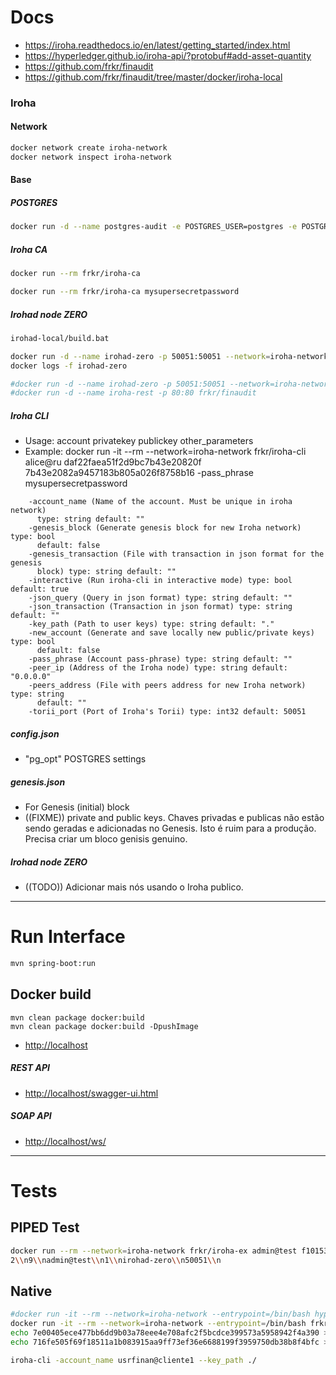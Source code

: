 # Docs
- https://iroha.readthedocs.io/en/latest/getting_started/index.html
- https://hyperledger.github.io/iroha-api/?protobuf#add-asset-quantity
- https://github.com/frkr/finaudit
- https://github.com/frkr/finaudit/tree/master/docker/iroha-local

### Iroha
#### Network
```bash
docker network create iroha-network
docker network inspect iroha-network
```

#### Base
##### POSTGRES
```bash
docker run -d --name postgres-audit -e POSTGRES_USER=postgres -e POSTGRES_PASSWORD=mysecretpassword -p 5432:5432 --network=iroha-network postgres:9.5
```

##### Iroha CA
```bash
docker run --rm frkr/iroha-ca
```
```bash
docker run --rm frkr/iroha-ca mysupersecretpassword
```

##### Irohad node ZERO
```bash
irohad-local/build.bat

docker run -d --name irohad-zero -p 50051:50051 --network=iroha-network irohad:local
docker logs -f irohad-zero

#docker run -d --name irohad-zero -p 50051:50051 --network=iroha-network frkr/irohad-local
#docker run -d --name iroha-rest -p 80:80 frkr/finaudit
```

##### Iroha CLI
- Usage: account privatekey publickey other_parameters
- Example: docker run -it --rm --network=iroha-network frkr/iroha-cli alice@ru daf22faea51f2d9bc7b43e20820f 7b43e2082a9457183b805a026f8758b16 -pass_phrase mysupersecretpassword
```
    -account_name (Name of the account. Must be unique in iroha network)
      type: string default: ""
    -genesis_block (Generate genesis block for new Iroha network) type: bool
      default: false
    -genesis_transaction (File with transaction in json format for the genesis
      block) type: string default: ""
    -interactive (Run iroha-cli in interactive mode) type: bool default: true
    -json_query (Query in json format) type: string default: ""
    -json_transaction (Transaction in json format) type: string default: ""
    -key_path (Path to user keys) type: string default: "."
    -new_account (Generate and save locally new public/private keys) type: bool
      default: false
    -pass_phrase (Account pass-phrase) type: string default: ""
    -peer_ip (Address of the Iroha node) type: string default: "0.0.0.0"
    -peers_address (File with peers address for new Iroha network) type: string
      default: ""
    -torii_port (Port of Iroha's Torii) type: int32 default: 50051
```

##### config.json
- "pg_opt" POSTGRES settings

##### genesis.json
- For Genesis (initial) block
- ((FIXME)) private and public keys. Chaves privadas e publicas não estão sendo geradas e adicionadas no Genesis. Isto é ruim para a produção. Precisa criar um bloco genisis genuino.  

##### Irohad node ZERO
- ((TODO)) Adicionar mais nós usando o Iroha publico.

--------------

# Run Interface
```bash
mvn spring-boot:run
```
## Docker build
```
mvn clean package docker:build
mvn clean package docker:build -DpushImage
```
- [http://localhost](http://localhost)

##### REST API
- [http://localhost/swagger-ui.html](http://localhost/swagger-ui.html)

##### SOAP API
- [http://localhost/ws/](http://localhost/ws/)

--------------

# Tests

## PIPED Test
```bash
docker run --rm --network=iroha-network frkr/iroha-ex admin@test f101537e319568c765b2cc89698325604991dca57b9716b58016b253506cab70 313a07e6384776ed95447710d15e59148473ccfc052a681317a72a69f2a49910 \
2\\n9\\nadmin@test\\n1\\nirohad-zero\\n50051\\n
```

## Native
```bash
#docker run -it --rm --network=iroha-network --entrypoint=/bin/bash hyperledger/iroha
docker run -it --rm --network=iroha-network --entrypoint=/bin/bash frkr/iroha-ca
echo 7e00405ece477bb6dd9b03a78eee4e708afc2f5bcdce399573a5958942f4a390 > usrfinan@cliente1.priv
echo 716fe505f69f18511a1b083915aa9ff73ef36e6688199f3959750db38b8f4bfc > usrfinan@cliente1.pub

iroha-cli -account_name usrfinan@cliente1 --key_path ./ 
```

